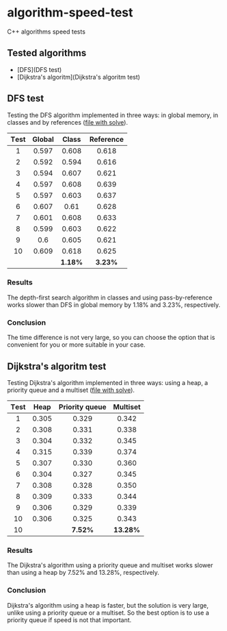 # algorithm-speed-test
C++ algorithms speed tests

## Tested algorithms
- [DFS](DFS test)
- [Dijkstra's algoritm](Dijkstra's algoritm test)

## DFS test

Testing the DFS algorithm implemented in three ways: in global memory, in classes and by references 
([file with solve](https://github.com/SilverFoxxxy/algorithm-speed-test/blob/checkpoint1/Test%20DFS.cpp)).

| **Тest** | **Global** | **Class** | **Reference** |
|:--------:|:----------:|:---------:|:-------------:|
| 1        | 0.597      | 0.608     |  0.618        |
| 2        | 0.592      | 0.594     |  0.616        |
| 3        | 0.594      | 0.607     |  0.621        |
| 4        | 0.597      | 0.608     |  0.639        |
| 5        | 0.597      | 0.603     |  0.637        |
| 6        | 0.607      | 0.61      |  0.628        |
| 7        | 0.601      | 0.608     |  0.633        |
| 8        | 0.599      | 0.603     |  0.622        |
| 9        | 0.6        | 0.605     |  0.621        |
| 10       | 0.609      | 0.618     |  0.625        |
|          |            | **1.18%** |  **3.23%**    |

### Results
The depth-first search algorithm in classes and using pass-by-reference works slower than DFS in global memory by 1.18% and 3.23%, respectively.

### Conclusion
The time difference is not very large, so you can choose the option that is convenient for you or more suitable in your case.

## Dijkstra's algoritm test

Testing Dijkstra's algorithm implemented in three ways: using a heap, a priority queue and a multiset 
([file with solve](https://github.com/SilverFoxxxy/algorithm-speed-test/blob/checkpoint1/Test%20Dijkstra.cpp)).

| **Тest** | **Heap** | **Priority queue** | **Multiset** |
|:--------:|:--------:|:------------------:|:------------:|
| 1        | 0.305    | 0.329              |  0.342       |
| 2        | 0.308    | 0.331              |  0.338       |
| 3        | 0.304    | 0.332              |  0.345       |
| 4        | 0.315    | 0.339              |  0.374       |
| 5        | 0.307    | 0.330              |  0.360       |
| 6        | 0.304    | 0.327              |  0.345       |
| 7        | 0.308    | 0.328              |  0.350       |
| 8        | 0.309    | 0.333              |  0.344       |
| 9        | 0.306    | 0.329              |  0.339       |
| 10       | 0.306    | 0.325              |  0.343       |
| 10       |          | **7.52%**          |  **13.28%**  |

### Results
The Dijkstra's algorithm using a priority queue and multiset works slower than using a heap by 7.52% and 13.28%, respectively.

### Conclusion
Dijkstra's algorithm using a heap is faster, but the solution is very large, unlike using a priority queue or a multiset. So the best option is to use a priority queue if speed is not that important.
